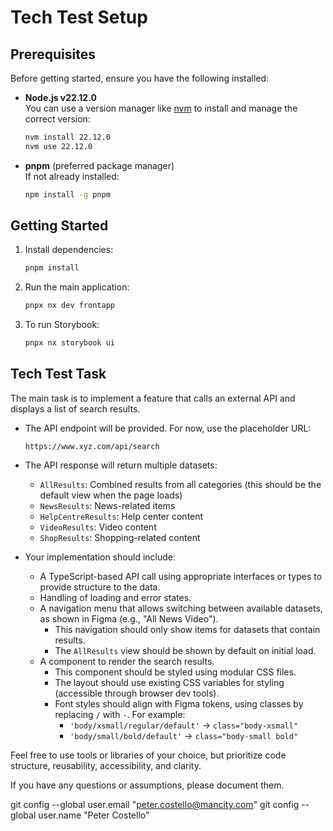 # Tech Test Setup

## Prerequisites

Before getting started, ensure you have the following installed:

- **Node.js v22.12.0**\
  You can use a version manager like [nvm](https://github.com/nvm-sh/nvm) to install and manage the correct version:

  ```bash
  nvm install 22.12.0
  nvm use 22.12.0
  ```

- **pnpm** (preferred package manager)\
  If not already installed:

  ```bash
  npm install -g pnpm
  ```

## Getting Started

1. Install dependencies:

   ```bash
   pnpm install
   ```

2. Run the main application:

   ```bash
   pnpx nx dev frontapp
   ```

3. To run Storybook:

   ```bash
   pnpx nx storybook ui
   ```

## Tech Test Task

The main task is to implement a feature that calls an external API and displays a list of search results.

- The API endpoint will be provided. For now, use the placeholder URL:

  ```plaintext
  https://www.xyz.com/api/search
  ```

- The API response will return multiple datasets:
  - `AllResults`: Combined results from all categories (this should be the default view when the page loads)
  - `NewsResults`: News-related items
  - `HelpCentreResults`: Help center content
  - `VideoResults`: Video content
  - `ShopResults`: Shopping-related content

- Your implementation should include:
  - A TypeScript-based API call using appropriate interfaces or types to provide structure to the data.
  - Handling of loading and error states.
  - A navigation menu that allows switching between available datasets, as shown in Figma (e.g., "All   News   Video").
    - This navigation should only show items for datasets that contain results.
    - The `AllResults` view should be shown by default on initial load.
  - A component to render the search results.
    - This component should be styled using modular CSS files.
    - The layout should use existing CSS variables for styling (accessible through browser dev tools).
    - Font styles should align with Figma tokens, using classes by replacing `/` with `-`. For example:
      - `'body/xsmall/regular/default'` -> `class="body-xsmall"`
      - `'body/small/bold/default'` -> `class="body-small bold"`

Feel free to use tools or libraries of your choice, but prioritize code structure, reusability, accessibility, and clarity.

If you have any questions or assumptions, please document them.


  git config --global user.email "peter.costello@mancity.com"
  git config --global user.name "Peter Costello"